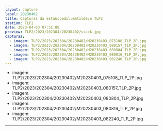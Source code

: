 ```yaml
---
layout: capture
label: 20230402
title: Capturas da esta&ccedil;&atilde;o TLP2
station: TLP2
date: 2023-04-03 07:51:08
preview: TLP2/2023/202304/20230402/stack.jpg
capturas:
  - imagem: TLP2/2023/202304/20230402/M20230403_075108_TLP_2P.jpg
  - imagem: TLP2/2023/202304/20230402/M20230403_080157_TLP_2P.jpg
  - imagem: TLP2/2023/202304/20230402/M20230403_080804_TLP_2P.jpg
  - imagem: TLP2/2023/202304/20230402/M20230403_080816_TLP_2P.jpg
  - imagem: TLP2/2023/202304/20230402/M20230403_082240_TLP_2P.jpg
---
```

  - imagem: TLP2/2023/202304/20230402/M20230403_075108_TLP_2P.jpg
  - imagem: TLP2/2023/202304/20230402/M20230403_080157_TLP_2P.jpg
  - imagem: TLP2/2023/202304/20230402/M20230403_080804_TLP_2P.jpg
  - imagem: TLP2/2023/202304/20230402/M20230403_080816_TLP_2P.jpg
  - imagem: TLP2/2023/202304/20230402/M20230403_082240_TLP_2P.jpg
---
